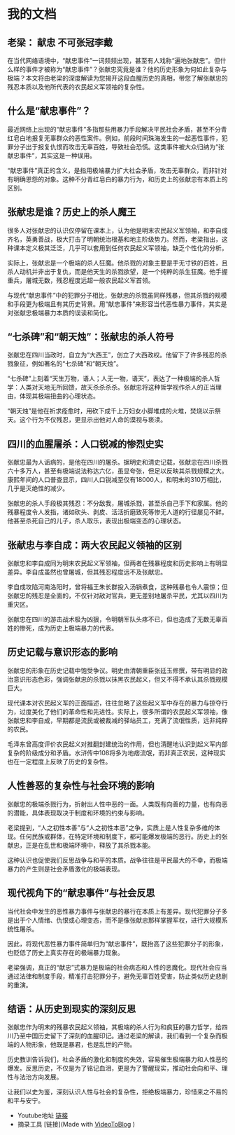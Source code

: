 # 我的文档
## 老梁： 献忠 不可张冠李戴
在当代网络语境中，“献忠事件”一词频频出现，甚至有人戏称“遍地张献忠”。但什么样的事件才被称为“献忠事件”？张献忠究竟是谁？他的历史形象为何如此复杂与极端？本文将由老梁的深度解读为您揭开这段血腥历史的真相，带您了解张献忠的残忍本质以及他所代表的农民起义军领袖的复杂性。

什么是“献忠事件”？
----------

最近网络上出现的“献忠事件”多指那些用暴力手段解决平民社会矛盾，甚至不分青红皂白地报复无辜群众的恶性案件。例如，前段时间珠海发生的一起恶性事件，犯罪分子出于报复仇恨而攻击无辜百姓，导致社会恐慌。这类事件被大众归纳为“张献忠事件”，其实这是一种误用。

“献忠事件”真正的含义，是指用极端暴力扩大社会矛盾，攻击无辜群众，而非针对有明确恩怨的对象。这种不分青红皂白的暴力行为，和历史上的张献忠有本质上的区别。

张献忠是谁？历史上的杀人魔王
--------------

很多人对张献忠的认识仅停留在课本上，认为他是明末农民起义军领袖，和李自成齐名，英勇善战，极大打击了明朝统治根基和地主阶级势力。然而，老梁指出，这种课本定义极其泛泛，几乎可以套用到任何农民起义军领袖，缺乏个性化的分析。

实际上，张献忠是一个极端的杀人狂魔。他杀戮的对象主要是手无寸铁的百姓，且杀人动机并非出于复仇，而是他天生的杀戮欲望，是一个纯粹的杀生狂魔。他手握重兵，屠城无数，残忍程度远超一般农民起义军首领。

与现代“献忠事件”中的犯罪分子相比，张献忠的杀戮虽同样残暴，但其杀戮的规模和手段更为极端且有其历史背景。用“献忠事件”来形容当代恶性暴力事件，其实是对张献忠极端暴力本质的误读和简化。

“七杀碑”和“朝天烛”：张献忠的杀人符号
--------------------

张献忠在四川当政时，自立为“大西王”，创立了大西政权。他留下了许多残忍的杀戮象征，例如著名的“七杀碑”和“朝天烛”。

“七杀碑”上刻着“天生万物，语人；人无一物，语天”，表达了一种极端的杀人哲学：人类对天地无所回馈，故天杀杀杀杀。张献忠将这种哲学视作杀人的正当理由，体现其极端扭曲的心理状态。

“朝天烛”是他在祈求痊愈时，用砍下成千上万妇女小脚堆成的火堆，焚烧以示祭天。这个行为不仅残忍，更显示出他对人命的漠视与亵渎。

四川的血腥屠杀：人口锐减的惨烈史实
-----------------

张献忠最为人诟病的，是他在四川的屠杀。据明史和清史记载，张献忠在四川杀戮六十多万人，甚至有极端说法称达六亿，虽显夸张，但足以反映其杀戮规模之大。康熙年间的人口普查显示，四川人口锐减至仅有18000人，和明末的310万相比，几乎是灭绝性的减少。

张献忠的杀人手段极其残忍：不分敌我，屠城杀戮，甚至杀自己手下和家属。他的残暴程度令人发指，诸如砍头、剥皮、活活折磨致死等惨无人道的行径屡见不鲜。他甚至杀死自己的儿子，杀人取乐，表现出极端变态的心理状态。

张献忠与李自成：两大农民起义领袖的区别
-------------------

张献忠和李自成同为明末农民起义军领袖，但两者在残暴程度和历史影响上有明显差异。李自成虽然也曾屠城，但其残忍程度远不及张献忠。

李自成攻陷河南洛阳时，曾将福王朱长群投入汤锅煮食，这种残暴也令人震惊；但张献忠的残忍是全面的，不仅针对敌对官兵，更无差别地屠杀平民，尤其以四川为重灾区。

张献忠在四川的游击战术极为凶狠，令明朝军队头疼不已，但也造成了无数无辜百姓的惨死，成为历史上极端暴力的代表。

历史记载与意识形态的影响
------------

张献忠的形象在历史记载中饱受争议。明史由清朝重臣张廷玉修撰，带有明显的政治意识形态色彩，强调张献忠的杀戮以抹黑农民起义，但又不得不承认其杀戮规模巨大。

现代课本对农民起义军的正面描述，往往忽略了这些起义军中存在的暴力与掠夺行为，过度美化了他们的革命性和先进性。实际上，很多所谓的农民起义军领袖，像张献忠和李自成，早期都是流民或被裁减的驿站员工，充满了流氓性质，远非纯粹的农民。

毛泽东曾高度评价农民起义对推翻封建统治的作用，但也清醒地认识到起义军内部复杂的阶级成分和矛盾。水浒传中108将多为地痞流氓，而非真正农民，这种现实也在一定程度上反映了历史的复杂性。

人性善恶的复杂性与社会环境的影响
----------------

张献忠的极端杀戮行为，折射出人性中恶的一面。人类既有向善的力量，也有向恶的潜能，具体表现取决于制度和环境的约束与影响。

老梁提到，“人之初性本善”与“人之初性本恶”之争，实质上是人性复杂多维的体现。任何民族或群体，在特定环境和制度下，都可能爆发极端的恶行。历史上的张献忠，正是在乱世和极端环境中，释放了其杀戮本能。

这种认识也促使我们反思战争与和平的本质。战争往往是平民最大的不幸，而极端暴力的产生则是社会矛盾激化的极端表现。

现代视角下的“献忠事件”与社会反思
-----------------

当代社会中发生的恶性暴力事件与张献忠的暴行在本质上有差异。现代犯罪分子多是出于个人情绪、仇恨或心理变态，而不是像张献忠那样掌握军权，进行大规模系统性屠杀。

因此，将现代恶性暴力事件简单归为“献忠事件”，既抬高了这些犯罪分子的形象，也贬低了历史上真实存在的极端暴力现象。

老梁强调，真正的“献忠”式暴力是极端的社会病态和人性的恶魔化。现代社会应当通过法律和制度手段，精准打击犯罪分子，避免无辜百姓受害，防止类似历史悲剧的重演。

结语：从历史到现实的深刻反思
--------------

张献忠作为明末的残暴农民起义领袖，其极端的杀人行为和疯狂的暴力哲学，给四川乃至中国历史留下了深刻的血腥印记。通过老梁的解读，我们看到一个复杂而极端的人物形象，他既是暴君，也是乱世的产物。

历史教训告诉我们，社会矛盾的激化和制度的失效，容易催生极端暴力和人性恶的爆发。反思历史，不仅是为了铭记血泪，更是为了警醒现实，推动社会向和平、理性与法治方向发展。

让我们以史为鉴，深刻认识人性与社会的复杂性，拒绝极端暴力，珍惜来之不易的和平与安宁。

- Youtube地址
[链接](https://www.youtube.com/watch?v=RxlfbS9y4Uk)
- 摘录工具
[链接](Made with [VideoToBlog](https://www.videoToBlog.ai) )
